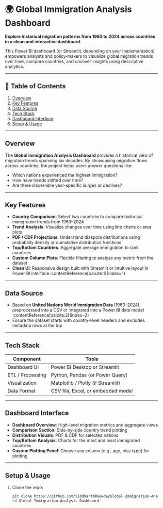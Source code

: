 # 🌍 Global Immigration Analysis Dashboard

**Explore historical migration patterns from 1960 to 2024 across countries in a clean and interactive dashboard.**

This Power BI dashboard (or Streamlit, depending on your implementation) empowers analysts and policy-makers to visualize global migration trends over time, compare countries, and uncover insights using descriptive analytics.

---

## 📑 Table of Contents

1. [Overview](#overview)  
2. [Key Features](#key-features)  
3. [Data Source](#data-source)  
4. [Tech Stack](#tech-stack)  
5. [Dashboard Interface](#dashboard-interface)  
6. [Setup & Usage](#setup--usage) 

---

## Overview

The **Global Immigration Analysis Dashboard** provides a historical view of migration trends spanning six decades. By showcasing migration flows across countries, the project helps users answer questions like:

- Which nations experienced the highest immigration?
- How have trends shifted over time?
- Are there discernible year-specific surges or declines?

---

## Key Features

- **Country Comparison**: Select two countries to compare historical immigration trends from 1960–2024  
- **Trend Analysis**: Visualize changes over time using line charts or area plots  
- **PDF / CDF Projections**: Understand diaspora distributions using probability density or cumulative distribution functions  
- **Top/Bottom Countries**: Aggregate average immigration to rank countries  
- **Custom Column Plots**: Flexible filtering to analyze any metric from the dataset  
- **Clean UI**: Responsive design built with Streamlit or intuitive layout in Power BI interface :contentReference[oaicite:1]{index=1}

---

## Data Source

- Based on **United Nations World Immigration Data** (1960–2024), preprocessed into a CSV or integrated into a Power BI data model :contentReference[oaicite:2]{index=2}  
- Ensure the dataset starts with country-level headers and excludes metadata rows at the top

---

## Tech Stack

| Component         | Tools                            |
|------------------|----------------------------------|
| Dashboard UI     | Power BI Desktop or Streamlit     |
| ETL / Processing | Python, Pandas (or Power Query)  |
| Visualization     | Matplotlib / Plotly (if Streamlit) |
| Data Format       | CSV file, Excel, or embedded model |

---

## Dashboard Interface

- **Dashboard Overview**: High-level migration metrics and aggregate views  
- **Comparison Section**: Side-by-side country trend plotting  
- **Distribution Visuals**: PDF & CDF for selected nations  
- **Top/Bottom Analysis**: Charts for the most and least immigrated countries  
- **Custom Plotting Panel**: Choose any column (e.g., age, visa type) for plotting

---

## Setup & Usage

1. Clone the repo:
   ```bash
   git clone https://github.com/SiddharthRGowda/Global-Immigration-Analysis-Dashboard.git
   cd Global-Immigration-Analysis-Dashboard
